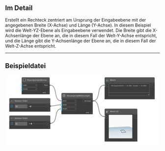 <!--- Autodesk.DesignScript.Geometry.Rectangle.ByWidthLength(plane, width, length) --->
<!--- MNNWHJCYE2KIJHONO2J56LQNPLRQZZARI7KF2BP4OJ6BRWGDXPAQ --->
## Im Detail
Erstellt ein Rechteck zentriert am Ursprung der Eingabeebene mit der angegebenen Breite (X-Achse) und Länge (Y-Achse). In diesem Beispiel wird die Welt-YZ-Ebene als Eingabeebene verwendet. Die Breite gibt die X-Achsenlänge der Ebene an, die in diesem Fall der Welt-Y-Achse entspricht, und die Länge gibt die Y-Achsenlänge der Ebene an, die in diesem Fall der Welt-Z-Achse entspricht.
___
## Beispieldatei

![ByWidthLength (plane, width, length)](./MNNWHJCYE2KIJHONO2J56LQNPLRQZZARI7KF2BP4OJ6BRWGDXPAQ_img.png)


